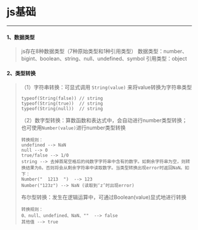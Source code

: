 # js基础

---
#### 1、数据类型
> js存在8种数据类型（7种原始类型和1种引用类型）
> 数据类型：number、bigint、boolean、string、null、undefined、symbol
> 引用类型：object

#### 2、类型转换
> （1）字符串转换：可显式调用 `String(value)` 来将value转换为字符串类型
> ```
> typeof(String(false)) // string
> typeof(String(true))  // string
> typeof(String(null))  // string
> ```
>
> （2）数字型转换：算数函数和表达式中，会自动进行number类型转换；也可使用`Number(value)`进行number类型转换
> ```
> 转换规则：
> undefined --> NaN
> null --> 0
> true/false --> 1/0
> string --> 去掉首尾空格后的纯数字字符串中含有的数字。如剩余字符串为空，则转换结果为0。否则将会从剩余字符串中读取数字。当类型转换出现error时返回NaN。如下：
> Number("  1213  ")  --> 123
> Number("123z") --> NaN (读取到‘z’时出现error)
> ```
>
> 布尔型转换：发生在逻辑运算中，可通过Boolean(value)显式地进行转换
> ```
> 转换规则：
> 0、null、undefined、NaN、""  --> false
> 其他值 --> true
> ```






